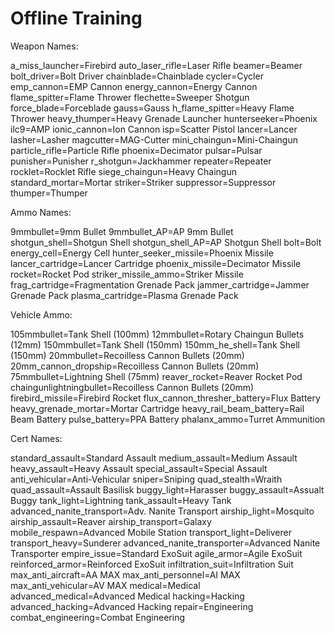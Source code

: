# Offline Training

Weapon Names:

a_miss_launcher=Firebird auto_laser_rifle=Laser Rifle beamer=Beamer
bolt_driver=Bolt Driver chainblade=Chainblade cycler=Cycler emp_cannon=EMP
Cannon energy_cannon=Energy Cannon flame_spitter=Flame Thrower flechette=Sweeper
Shotgun force_blade=Forceblade gauss=Gauss h_flame_spitter=Heavy Flame Thrower
heavy_thumper=Heavy Grenade Launcher hunterseeker=Phoenix ilc9=AMP
ionic_cannon=Ion Cannon isp=Scatter Pistol lancer=Lancer lasher=Lasher
magcutter=MAG-Cutter mini_chaingun=Mini-Chaingun particle_rifle=Particle Rifle
phoenix=Decimator pulsar=Pulsar punisher=Punisher r_shotgun=Jackhammer
repeater=Repeater rocklet=Rocklet Rifle siege_chaingun=Heavy Chaingun
standard_mortar=Mortar striker=Striker suppressor=Suppressor thumper=Thumper

Ammo Names:

9mmbullet=9mm Bullet 9mmbullet_AP=AP 9mm Bullet shotgun_shell=Shotgun Shell
shotgun_shell_AP=AP Shotgun Shell bolt=Bolt energy_cell=Energy Cell
hunter_seeker_missile=Phoenix Missile lancer_cartridge=Lancer Cartridge
phoenix_missile=Decimator Missile rocket=Rocket Pod striker_missile_ammo=Striker
Missile frag_cartridge=Fragmentation Grenade Pack jammer_cartridge=Jammer
Grenade Pack plasma_cartridge=Plasma Grenade Pack

Vehicle Ammo:

105mmbullet=Tank Shell (100mm) 12mmbullet=Rotary Chaingun Bullets (12mm)
150mmbullet=Tank Shell (150mm) 150mm_he_shell=Tank Shell (150mm)
20mmbullet=Recoilless Cannon Bullets (20mm) 20mm_cannon_dropship=Recoilless
Cannon Bullets (20mm) 75mmbullet=Lightning Shell (75mm) reaver_rocket=Reaver
Rocket Pod chaingunlightningbullet=Recoilless Cannon Bullets (20mm)
firebird_missile=Firebird Rocket flux_cannon_thresher_battery=Flux Battery
heavy_grenade_mortar=Mortar Cartridge heavy_rail_beam_battery=Rail Beam Battery
pulse_battery=PPA Battery phalanx_ammo=Turret Ammunition

Cert Names:

standard_assault=Standard Assault medium_assault=Medium Assault
heavy_assault=Heavy Assault special_assault=Special Assault
anti_vehicular=Anti-Vehicular sniper=Sniping quad_stealth=Wraith
quad_assault=Assault Basilisk buggy_light=Harasser buggy_assault=Assualt Buggy
tank_light=Lightning tank_assault=Heavy Tank advanced_nanite_transport=Adv.
Nanite Transport airship_light=Mosquito airship_assault=Reaver
airship_transport=Galaxy mobile_respawn=Advanced Mobile Station
transport_light=Deliverer transport_heavy=Sunderer
advanced_nanite_transporter=Advanced Nanite Transporter empire_issue=Standard
ExoSuit agile_armor=Agile ExoSuit reinforced_armor=Reinforced ExoSuit
infiltration_suit=Infiltration Suit max_anti_aircraft=AA MAX
max_anti_personnel=AI MAX max_anti_vehicular=AV MAX medical=Medical
advanced_medical=Advanced Medical hacking=Hacking advanced_hacking=Advanced
Hacking repair=Engineering combat_engineering=Combat Engineering
